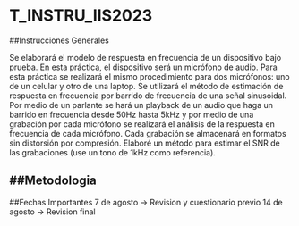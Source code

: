 # T_INSTRU_IIS2023


##Instrucciones Generales

Se elaborará el modelo de respuesta en frecuencia de un dispositivo bajo prueba. En esta práctica, el
dispositivo será un micrófono de audio. Para esta práctica se realizará el mismo procedimiento para dos
micrófonos: uno de un celular y otro de una laptop. Se utilizará el método de estimación de respuesta en
frecuencia por barrido de frecuencia de una señal sinusoidal. Por medio de un parlante se hará un playback
de un audio que haga un barrido en frecuencia desde 50Hz hasta 5kHz y por medio de una grabación por
cada micrófono se realizará el análisis de la respuesta en frecuencia de cada micrófono. Cada grabación
se almacenará en formatos sin distorsión por compresión. Elaboré un método para estimar el SNR de las
grabaciones (use un tono de 1kHz como referencia).

##Metodologia
--

##Fechas Importantes
7 de agosto   -> Revision y cuestionario previo
14 de agosto  -> Revision final 
